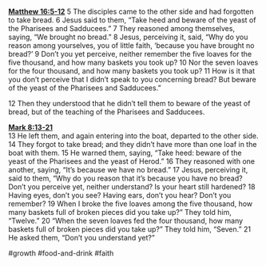 **[Matthew 16:5-12](http://www.blueletterbible.org/search/preSearch.cfm?Criteria=Matthew+16.5-12&t=NIV)**
5 The disciples came to the other side and had forgotten to take bread. 6 Jesus said to them, “Take heed and beware of the yeast of the Pharisees and Sadducees.” 7 They reasoned among themselves, saying, “We brought no bread.” 8 Jesus, perceiving it, said, “Why do you reason among yourselves, you of little faith, ‘because you have brought no bread?’ 9 Don’t you yet perceive, neither remember the five loaves for the five thousand, and how many baskets you took up? 10 Nor the seven loaves for the four thousand, and how many baskets you took up? 11 How is it that you don’t perceive that I didn’t speak to you concerning bread? But beware of the yeast of the Pharisees and Sadducees.”

12 Then they understood that he didn’t tell them to beware of the yeast of bread, but of the teaching of the Pharisees and Sadducees.

**[Mark 8:13-21](http://www.blueletterbible.org/search/preSearch.cfm?Criteria=Mark+8.13-21&t=NIV)**  
13 He left them, and again entering into the boat, departed to the other side. 14 They forgot to take bread; and they didn’t have more than one loaf in the boat with them. 15 He warned them, saying, “Take heed: beware of the yeast of the Pharisees and the yeast of Herod.” 16 They reasoned with one another, saying, “It’s because we have no bread.” 17 Jesus, perceiving it, said to them, “Why do you reason that it’s because you have no bread? Don’t you perceive yet, neither understand? Is your heart still hardened? 18 Having eyes, don’t you see? Having ears, don’t you hear? Don’t you remember? 19 When I broke the five loaves among the five thousand, how many baskets full of broken pieces did you take up?” They told him, “Twelve.” 20 “When the seven loaves fed the four thousand, how many baskets full of broken pieces did you take up?” They told him, “Seven.” 21 He asked them, “Don’t you understand yet?”

#growth #food-and-drink #faith